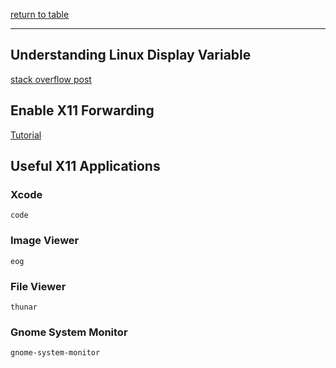 [return to table](../README.md)

---


## Understanding Linux Display Variable
[stack overflow post](https://stackoverflow.com/questions/20947681/understanding-linux-display-variable)


## Enable X11 Forwarding
[Tutorial](https://tutorials.rc.nectar.org.au/x11forwarding/02-enable-x11-on-virtual-machine)



## Useful X11 Applications

### Xcode
```
code
```

### Image Viewer
```
eog
```

### File Viewer
```
thunar
```

### Gnome System Monitor
```
gnome-system-monitor
```
